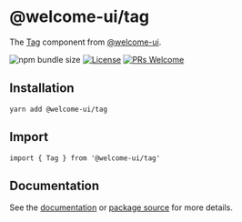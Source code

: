 # @welcome-ui/tag

The [Tag](https://welcome-ui.com/components/tag) component from [@welcome-ui](https://welcome-ui.com).

![npm bundle size](https://img.shields.io/bundlephobia/minzip/@welcome-ui/tag) [![License](https://img.shields.io/npm/l/welcome-ui.svg)](https://github.com/WTTJ/welcome-ui/blob/master/LICENSE) [![PRs Welcome](https://img.shields.io/badge/PRs-welcome-mediumspringgreen.svg)](ttps://github.com/WTTJ/welcome-ui/blob/master/CONTRIBUTING.mdx)

## Installation

    yarn add @welcome-ui/tag

## Import

    import { Tag } from '@welcome-ui/tag'

## Documentation

See the [documentation](https://welcome-ui.com/components/tag) or [package source](https://github.com/WTTJ/welcome-ui/tree/master/packages/Tag) for more details.
